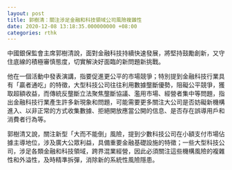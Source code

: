 ```yaml
---
layout: post
title: 郭樹清：關注涉足金融和科技領域公司風險複雜性
date: 2020-12-08 13:18:35.000000000 +08:00
categories: rthk
---
```


中國銀保監會主席郭樹清說，面對金融科技持續快速發展，將堅持鼓勵創新，又守住底線的積極審慎態度，切實解決好面臨的新問題新挑戰。

他在一個活動中發表演講，指要促進更公平的市場競爭；特別提到金融科技行業具有「贏者通吃」的特徵，大型科技公司往往利用數據壟斷優勢，阻礙公平競爭，獲取超額收益，而傳統反壟斷立法聚焦壟斷協議、濫用市場、經營者集中等問題，指出金融科技行業產生許多新現象和問題，可能需要更多關注大公司是否妨礙新機構進入、以非正常的方式收集數據、拒絕開放應當公開的信息、是否存在誤導用戶和消費者行為等。

郭樹清又說，關注新型「大而不能倒」風險，提到少數科技公司在小額支付市場佔據主導地位，涉及廣大公眾利益，具備重要金融基礎設施的特徵；一些大型科技公司，涉足各類金融和科技領域，跨界混業經營，因此必須關注這些機構風險的複雜性和外溢性，及時精準拆彈，消除新的系統性風險隱患。
